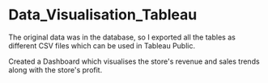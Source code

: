 # Data_Visualisation_Tableau
The original data was in the database, so I exported all the tables as different CSV files which can be used in Tableau Public.

Created a Dashboard which visualises the store's revenue and sales trends along with the store's profit.
